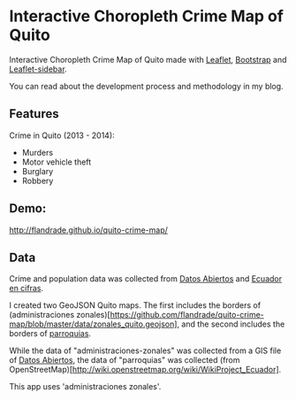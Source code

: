# Interactive Choropleth Crime Map of Quito

Interactive Choropleth Crime Map of Quito made with [Leaflet](http://leafletjs.com/), [Bootstrap](http://getbootstrap.com/) and [Leaflet-sidebar](https://github.com/Turbo87/leaflet-sidebar).

You can read about the development process and methodology in my blog.

## Features
Crime in Quito (2013 - 2014):
- Murders
- Motor vehicle theft
- Burglary
- Robbery

## Demo:

http://flandrade.github.io/quito-crime-map/

## Data

Crime and population data was collected from [Datos Abiertos](http://datosabiertos.quito.gob.ec/) and [Ecuador en cifras](http://www.ecuadorencifras.gob.ec/informacion-censal-cantonal/).

I created two GeoJSON Quito maps. The first includes the borders of (administraciones zonales)[https://github.com/flandrade/quito-crime-map/blob/master/data/zonales_quito.geojson], and the second includes the borders of [parroquias](https://github.com/flandrade/quito-crime-map/blob/master/data/parroquias_quito.geojson).   

While the data of "administraciones-zonales" was collected from a GIS file of [Datos Abiertos](http://datosabiertos.quito.gob.ec/), the data of "parroquias" was collected (from OpenStreetMap)[http://wiki.openstreetmap.org/wiki/WikiProject_Ecuador].

This app uses 'administraciones zonales'.
